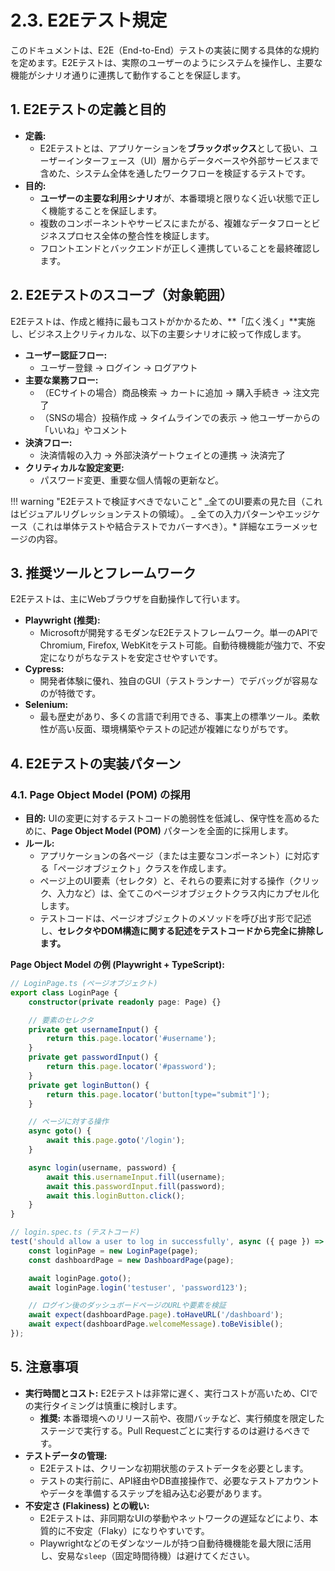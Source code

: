 # 2.3. E2Eテスト規定

このドキュメントは、E2E（End-to-End）テストの実装に関する具体的な規約を定めます。E2Eテストは、実際のユーザーのようにシステムを操作し、主要な機能がシナリオ通りに連携して動作することを保証します。

## 1. E2Eテストの定義と目的

- **定義:**
    - E2Eテストとは、アプリケーションを**ブラックボックス**として扱い、ユーザーインターフェース（UI）層からデータベースや外部サービスまで含めた、システム全体を通したワークフローを検証するテストです。
- **目的:**
    - **ユーザーの主要な利用シナリオ**が、本番環境と限りなく近い状態で正しく機能することを保証します。
    - 複数のコンポーネントやサービスにまたがる、複雑なデータフローとビジネスプロセス全体の整合性を検証します。
    - フロントエンドとバックエンドが正しく連携していることを最終確認します。

## 2. E2Eテストのスコープ（対象範囲）

E2Eテストは、作成と維持に最もコストがかかるため、**「広く浅く」**実施し、ビジネス上クリティカルな、以下の主要シナリオに絞って作成します。

- **ユーザー認証フロー:**
    - ユーザー登録 → ログイン → ログアウト
- **主要な業務フロー:**
    - （ECサイトの場合）商品検索 → カートに追加 → 購入手続き → 注文完了
    - （SNSの場合）投稿作成 → タイムラインでの表示 → 他ユーザーからの「いいね」やコメント
- **決済フロー:**
    - 決済情報の入力 → 外部決済ゲートウェイとの連携 → 決済完了
- **クリティカルな設定変更:**
    - パスワード変更、重要な個人情報の更新など。

!!! warning "E2Eテストで検証すべきでないこと"
_全てのUI要素の見た目（これはビジュアルリグレッションテストの領域）。
_ 全ての入力パターンやエッジケース（これは単体テストや結合テストでカバーすべき）。\* 詳細なエラーメッセージの内容。

## 3. 推奨ツールとフレームワーク

E2Eテストは、主にWebブラウザを自動操作して行います。

- **Playwright (推奨):**
    - Microsoftが開発するモダンなE2Eテストフレームワーク。単一のAPIでChromium, Firefox, WebKitをテスト可能。自動待機機能が強力で、不安定になりがちなテストを安定させやすいです。
- **Cypress:**
    - 開発者体験に優れ、独自のGUI（テストランナー）でデバッグが容易なのが特徴です。
- **Selenium:**
    - 最も歴史があり、多くの言語で利用できる、事実上の標準ツール。柔軟性が高い反面、環境構築やテストの記述が複雑になりがちです。

## 4. E2Eテストの実装パターン

### 4.1. Page Object Model (POM) の採用

- **目的:** UIの変更に対するテストコードの脆弱性を低減し、保守性を高めるために、**Page Object Model (POM)** パターンを全面的に採用します。
- **ルール:**
    - アプリケーションの各ページ（または主要なコンポーネント）に対応する「ページオブジェクト」クラスを作成します。
    - ページ上のUI要素（セレクタ）と、それらの要素に対する操作（クリック、入力など）は、全てこのページオブジェクトクラス内にカプセル化します。
    - テストコードは、ページオブジェクトのメソッドを呼び出す形で記述し、**セレクタやDOM構造に関する記述をテストコードから完全に排除します。**

**Page Object Model の例 (Playwright + TypeScript):**

```typescript
// LoginPage.ts (ページオブジェクト)
export class LoginPage {
    constructor(private readonly page: Page) {}

    // 要素のセレクタ
    private get usernameInput() {
        return this.page.locator('#username');
    }
    private get passwordInput() {
        return this.page.locator('#password');
    }
    private get loginButton() {
        return this.page.locator('button[type="submit"]');
    }

    // ページに対する操作
    async goto() {
        await this.page.goto('/login');
    }

    async login(username, password) {
        await this.usernameInput.fill(username);
        await this.passwordInput.fill(password);
        await this.loginButton.click();
    }
}

// login.spec.ts (テストコード)
test('should allow a user to log in successfully', async ({ page }) => {
    const loginPage = new LoginPage(page);
    const dashboardPage = new DashboardPage(page);

    await loginPage.goto();
    await loginPage.login('testuser', 'password123');

    // ログイン後のダッシュボードページのURLや要素を検証
    await expect(dashboardPage.page).toHaveURL('/dashboard');
    await expect(dashboardPage.welcomeMessage).toBeVisible();
});
```

## 5. 注意事項

- **実行時間とコスト:** E2Eテストは非常に遅く、実行コストが高いため、CIでの実行タイミングは慎重に検討します。
    - **推奨:** 本番環境へのリリース前や、夜間バッチなど、実行頻度を限定したステージで実行する。Pull Requestごとに実行するのは避けるべきです。
- **テストデータの管理:**
    - E2Eテストは、クリーンな初期状態のテストデータを必要とします。
    - テストの実行前に、API経由やDB直接操作で、必要なテストアカウントやデータを準備するステップを組み込む必要があります。
- **不安定さ (Flakiness) との戦い:**
    - E2Eテストは、非同期なUIの挙動やネットワークの遅延などにより、本質的に不安定（Flaky）になりやすいです。
    - Playwrightなどのモダンなツールが持つ自動待機機能を最大限に活用し、安易な`sleep`（固定時間待機）は避けてください。
